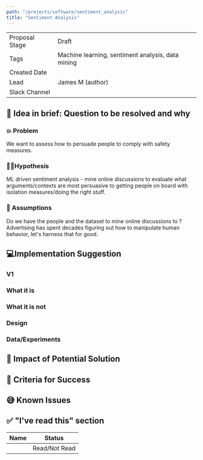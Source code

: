 ```yaml
---
path: "/projects/software/sentiment_analysis"
title: "Sentiment Analysis"
---
```


| | |
|-|-|
| Proposal Stage |   Draft   |
| Tags           |   Machine learning, sentiment analysis, data mining   |
| Created Date   |      |
| Lead           |   James M (author)   |
| Slack Channel  |      |

## 📃 Idea in brief: Question to be resolved and why

### 💥 Problem

We want to assess how to persuade people to comply with safety measures.

### 👨‍🔬Hypothesis

ML driven sentiment analysis - mine online discussions to evaluate what arguments/contexts are most persuasive to getting people on board with isolation measures/doing the right stuff.

### 🤔 Assumptions

Do we have the people and the dataset to mine online discussions to ? Advertising has spent decades figuring out how to manipulate human behavior, let's harness that for good.

## 💻Implementation Suggestion

### V1

### What it is

### What it is not

### Design

### Data/Experiments

## 💪 Impact of Potential Solution

## 🙌 Criteria for Success

## 😅 Known Issues

## ✅ "I've read this" section

| Name | Status |
|-|-|
|  |  Read/Not Read    |
